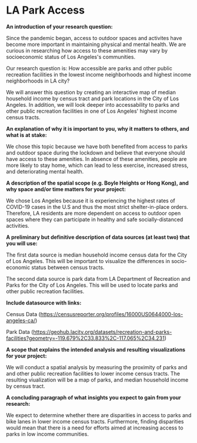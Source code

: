 # LA Park Access #
**An introduction of your research question:**

Since the pandemic began, access to outdoor spaces and activites have become more important in maintaining physical and mental health. We are curious in researching how access to these amenities may vary by socioeconomic status of Los Angeles's communities.


Our research question is: How accessible are parks and other public recreation facilities in the lowest income neighborhoods and highest income neighborhoods in LA city?

We will answer this question by creating an interactive map of median household income by census tract and park locations in the City of Los Angeles. In addition, we will look deeper into accessability to parks and other public recreation facilities in one of Los Angeles' highest income census tracts.


**An explanation of why it is important to you, why it matters to others, and what is at stake:**

We chose this topic because we have both benefited from access to parks and outdoor space during the lockdown and believe that everyone should have access to these amenities. In absence of these amenities, people are more likely to stay home, which can lead to less exercise, increased stress, and deteriorating mental health.


**A description of the spatial scope (e.g. Boyle Heights or Hong Kong), and why space and/or time matters for your project:**

We chose Los Angeles because it is experiencing the highest rates of COVID-19 cases in the U.S and thus the most strict shelter-in-place orders. Therefore, LA residents are more dependent on access to outdoor open spaces where they can participate in healthy and safe socially-distanced activities.


**A preliminary but definitive description of data sources (at least two) that you will use:**

The first data source is median household income census data for the City of Los Angeles. This will be important to visualize the differences in socio-economic status between census tracts. 

The second data source is park data from LA Department of Recreation and Parks for the City of Los Angeles. This will be used to locate parks and other public recreation facilities. 


**Include datasource with links:**

Census Data (https://censusreporter.org/profiles/16000US0644000-los-angeles-ca/)

Park Data (https://geohub.lacity.org/datasets/recreation-and-parks-facilities?geometry=-119.679%2C33.833%2C-117.065%2C34.231)


**A scope that explains the intended analysis and resulting visualizations for your project:**

We will conduct a spatial analysis by measuring the proximity of parks and and other public recreation facilities to lower income census tracts. The resulting viualization will be a map of parks, and median household income by census tract. 

**A concluding paragraph of what insights you expect to gain from your research:**

We expect to determine whether there are disparities in access to parks and bike lanes in lower income census tracts. Furthermore, finding disparities would mean that there is a need for efforts aimed at increasing access to parks in low income communities.
